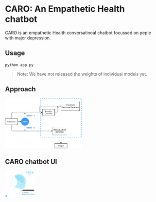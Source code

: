 # CARO: An Empathetic Health chatbot

CARO is an empathetic Health conversatinoal chatbot focussed on peple with major depression. 

<!-- ![](screen.PNG) -->

## Usage 
 
<pre><code>python app.py</code></pre>

> Note: We have not released the weights of individual models yet. 

## Approach

<!-- ![](pipeline.PNG) -->
<img src="pipeline.png" style="width: 50%;margin-right: 10px;" />

## CARO chatbot UI

<img src="screen.PNG" style="width: 20%;margin-right: 10px;" />
